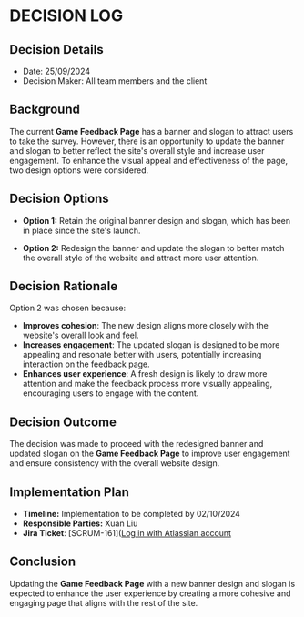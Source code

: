 # DECISION LOG

## Decision Details

- Date: 25/09/2024
- Decision Maker: All team members and the client

## Background

The current **Game Feedback Page** has a banner and slogan to attract users to take the survey. However, there is an opportunity to update the banner and slogan to better reflect the site's overall style and increase user engagement. To enhance the visual appeal and effectiveness of the page, two design options were considered.

## Decision Options

- **Option 1:** Retain the original banner design and slogan, which has been in place since the site's launch.

- **Option 2:** Redesign the banner and update the slogan to better match the overall style of the website and attract more user attention.

## Decision Rationale

Option 2 was chosen because:

- **Improves cohesion**: The new design aligns more closely with the website's overall look and feel.
- **Increases engagement**: The updated slogan is designed to be more appealing and resonate better with users, potentially increasing interaction on the feedback page.
- **Enhances user experience**: A fresh design is likely to draw more attention and make the feedback process more visually appealing, encouraging users to engage with the content.

## Decision Outcome

The decision was made to proceed with the redesigned banner and updated slogan on the **Game Feedback Page** to improve user engagement and ensure consistency with the overall website design.

## Implementation Plan

- **Timeline:** Implementation to be completed by 02/10/2024
- **Responsible Parties:** Xuan Liu
- **Jira Ticket**: [SCRUM-161]([Log in with Atlassian account](https://moral-decisions.atlassian.net/browse/SCRUM-161)

## Conclusion

Updating the **Game Feedback Page** with a new banner design and slogan is expected to enhance the user experience by creating a more cohesive and engaging page that aligns with the rest of the site.